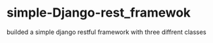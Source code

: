 # simple-Django-rest_framewok

builded a simple django restful framework with three diffrent classes
